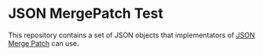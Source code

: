 JSON MergePatch Test
====================

This repository contains a set of JSON objects that implementators of [JSON Merge Patch](http://tools.ietf.org/html/draft-ietf-appsawg-json-merge-patch-02) can use.
